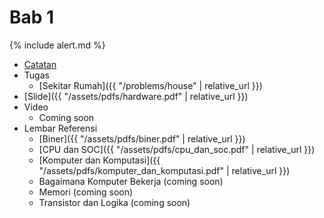# Bab 1

{% include alert.md %}

* [Catatan](notes)
* Tugas
  * [Sekitar Rumah]({{ "/problems/house" | relative_url }})
* [Slide]({{ "/assets/pdfs/hardware.pdf" | relative_url }})
* Video
  * Coming soon
* Lembar Referensi
  * [Biner]({{ "/assets/pdfs/biner.pdf" | relative_url }})
  * [CPU dan SOC]({{ "/assets/pdfs/cpu_dan_soc.pdf" | relative_url }})
  * [Komputer dan Komputasi]({{ "/assets/pdfs/komputer_dan_komputasi.pdf" | relative_url }})
  * Bagaimana Komputer Bekerja (coming soon)
  * Memori (coming soon)
  * Transistor dan Logika (coming soon)